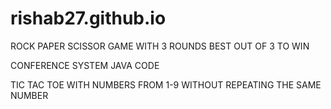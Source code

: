 # rishab27.github.io
ROCK PAPER SCISSOR GAME WITH 3 ROUNDS BEST OUT OF 3 TO WIN

CONFERENCE SYSTEM JAVA CODE

TIC TAC TOE WITH NUMBERS FROM 1-9 WITHOUT REPEATING THE SAME NUMBER
